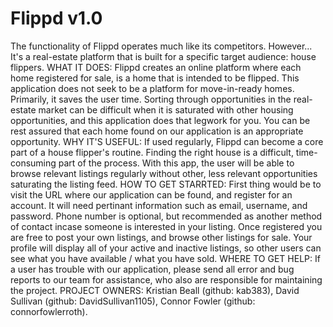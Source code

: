 # Flippd v1.0
The functionality of Flippd operates much like its competitors. However...
It's a real-estate platform that is built for a specific target audience: house flippers.
WHAT IT DOES: Flippd creates an online platform where each home registered for sale, is a home that is intended to be flipped.
              This application does not seek to be a platform for move-in-ready homes. Primarily, it saves the user time. 
              Sorting through opportunities in the real-estate market can be difficult when it is saturated with other housing opportunities, and this application does
              that legwork for you. You can be rest assured that each home found on our application is an appropriate opportunity.
WHY IT'S USEFUL: If used regularly, Flippd can become a core part of a house flipper's routine. Finding the right house is a difficult, time-consuming part of the process.
                 With this app, the user will be able to browse relevant listings regularly without other, less relevant opportunities saturating the listing feed.
HOW TO GET STARRTED: First thing would be to visit the URL where our application can be found, and register for an account. It will need pertinant information such as
                     email, username, and password. Phone number is optional, but recommended as another method of contact incase someone is interested in your listing.
                     Once registered you are free to post your own listings, and browse other listings for sale. Your profile will display all of your active and inactive
                     listings, so other users can see what you have available / what you have sold.
WHERE TO GET HELP: If a user has trouble with our application, please send all error and bug reports to our team for assistance, who also are responsible for maintaining 
                   the project.
PROJECT OWNERS: Kristian Beall (github: kab383), David Sullivan (github: DavidSullivan1105), Connor Fowler (github: connorfowlerroth).
